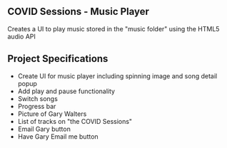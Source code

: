 ## COVID Sessions - Music Player

Creates a UI to play music stored in the "music folder" using the HTML5 audio API

## Project Specifications

- Create UI for music player including spinning image and song detail popup
- Add play and pause functionality
- Switch songs
- Progress bar
- Picture of Gary Walters
- List of tracks on "the COVID Sessions"
- Email Gary button
- Have Gary Email me button
